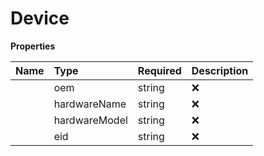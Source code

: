 # Device



**Properties**

| Name | Type | Required | Description |
| :-------- | :----------| :----------| :----------|
    | oem | string | ❌ | Name of the OEM |
    | hardwareName | string | ❌ | Name of the Device |
    | hardwareModel | string | ❌ | Model of the Device |
    | eid | string | ❌ | Serial Number of the eSIM |


